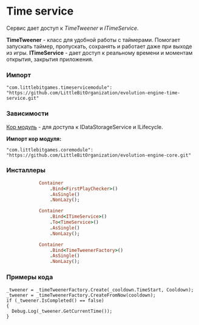 # Time service

Сервис дает доступ к *TimeTweener* и *ITimeService*.

**TimeTweener** - класс для удобной работы с таймерами. Помогает запускать таймер, пропускать, сохранять и работает даже при выходе из игры.
**ITimeService** - дает доступ к реальному времени и моментам открытия, закрытия приложения.


### Импорт

```
"com.littlebitgames.timeservicemodule": "https://github.com/LittleBitOrganization/evolution-engine-time-service.git"
```


### Зависимости

[Кор модуль](https://github.com/LittleBitOrganization/evolution-engine-core) - для доступа к IDataStorageService и ILifecycle.

**Импорт кор модуля:**
```
"com.littlebitgames.coremodule": "https://github.com/LittleBitOrganization/evolution-engine-core.git"
```


### Инсталлеры

```ruby
            Container
                .Bind<FirstPlayChecker>()
                .AsSingle()
                .NonLazy();

            Container
                .Bind<ITimeService>()
                .To<TimeService>()
                .AsSingle()
                .NonLazy();

            Container
                .Bind<TimeTweenerFactory>()
                .AsSingle()
                .NonLazy();
```
### Примеры кода 

````
_tweener = _timeTweenerFactory.Create(_cooldown.TimeStart, Cooldown);
_tweener = _timeTweenerFactory.CreateFromNow(cooldown);
if (_tweener.IsCompleted() == false)
{
  Debug.Log(_tweener.GetCurrentTime());
}
````


